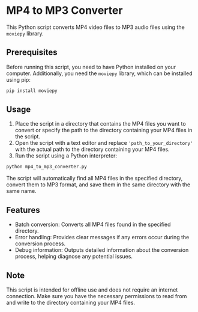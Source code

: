 
# MP4 to MP3 Converter

This Python script converts MP4 video files to MP3 audio files using the `moviepy` library.

## Prerequisites

Before running this script, you need to have Python installed on your computer. Additionally, you need the `moviepy` library, which can be installed using pip:

```bash
pip install moviepy
```

## Usage

1. Place the script in a directory that contains the MP4 files you want to convert or specify the path to the directory containing your MP4 files in the script.
2. Open the script with a text editor and replace `'path_to_your_directory'` with the actual path to the directory containing your MP4 files.
3. Run the script using a Python interpreter:

```bash
python mp4_to_mp3_converter.py
```

The script will automatically find all MP4 files in the specified directory, convert them to MP3 format, and save them in the same directory with the same name.

## Features

- Batch conversion: Converts all MP4 files found in the specified directory.
- Error handling: Provides clear messages if any errors occur during the conversion process.
- Debug information: Outputs detailed information about the conversion process, helping diagnose any potential issues.

## Note

This script is intended for offline use and does not require an internet connection. Make sure you have the necessary permissions to read from and write to the directory containing your MP4 files.
